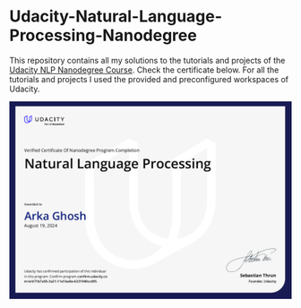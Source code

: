 # Udacity-Natural-Language-Processing-Nanodegree

This repository contains all my solutions to the tutorials and projects of the [Udacity NLP Nanodegree Course](https://www.udacity.com/course/natural-language-processing-nanodegree--nd892). Check the certificate below. For all the tutorials and projects I used the provided and preconfigured workspaces of Udacity.

[<img src="./FinalCertificate.PNG">](https://confirm.udacity.com/e/d71b7a50-3a21-11ef-ba8e-6331940ccd95)

